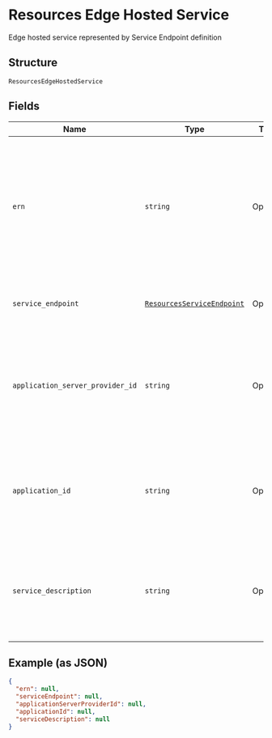 
# Resources Edge Hosted Service

Edge hosted service represented by Service Endpoint definition

## Structure

`ResourcesEdgeHostedService`

## Fields

| Name | Type | Tags | Description |
|  --- | --- | --- | --- |
| `ern` | `string` | Optional | Edge Resource Name. A string identifier for a set of edge resources.<br>**Constraints**: *Maximum Length*: `32`, *Pattern*: `^[A-Za-z0-9_]{3,32}$` |
| `service_endpoint` | [`ResourcesServiceEndpoint`](../../doc/models/resources-service-endpoint.md) | Optional | Service Endpoint path, address, and port |
| `application_server_provider_id` | `string` | Optional | Unique ID representing the Edge Application Provider<br>**Constraints**: *Maximum Length*: `32`, *Pattern*: `^[A-Za-z0-9]{3,32}$` |
| `application_id` | `string` | Optional | Unique ID representing the Edge Application<br>**Constraints**: *Maximum Length*: `32`, *Pattern*: `^[A-Za-z0-9]{3,32}$` |
| `service_description` | `string` | Optional | Description of the Service Endpoint<br>**Constraints**: *Maximum Length*: `32`, *Pattern*: `^[A-Za-z0-9]{3,32}$` |

## Example (as JSON)

```json
{
  "ern": null,
  "serviceEndpoint": null,
  "applicationServerProviderId": null,
  "applicationId": null,
  "serviceDescription": null
}
```

